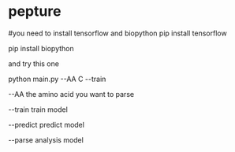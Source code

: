 # pepture

#you need to install tensorflow and biopython
pip install tensorflow

pip install biopython

and try this one

python main.py --AA C --train

--AA the amino acid you want to parse

--train train model

--predict predict model

--parse analysis model
